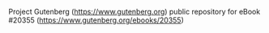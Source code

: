 Project Gutenberg (https://www.gutenberg.org) public repository for eBook #20355 (https://www.gutenberg.org/ebooks/20355)
